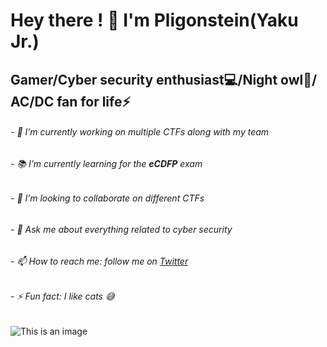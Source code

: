 # Hey there ! :wave: I'm Pligonstein(Yaku Jr.)


## Gamer/Cyber security enthusiast:computer:/Night owl:first_quarter_moon_with_face:/ AC/DC fan for life:zap:


###### - 🔭 I’m currently working on multiple CTFs along with my team
###### - :books: I’m currently learning for the **eCDFP** exam
###### - 👯 I’m looking to collaborate on different CTFs
###### - 💬 Ask me about everything related to cyber security
###### - 📫 How to reach me: follow me on [Twitter](https://twitter.com/yakuhitoJr)
###### - ⚡ Fun fact: I like cats :sweat_smile:

![This is an image](https://user-images.githubusercontent.com/92248768/160658025-c0ea4fbc-0ef7-498f-843d-c7103d181d12.png)
